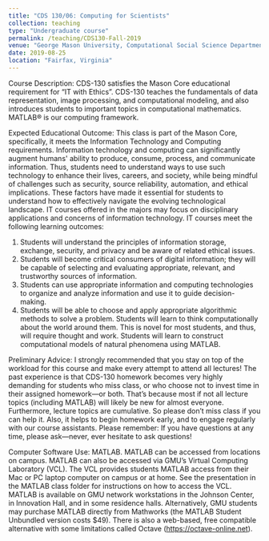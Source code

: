```yaml
---
title: "CDS 130/06: Computing for Scientists"
collection: teaching
type: "Undergraduate course"
permalink: /teaching/CDS130-Fall-2019
venue: "George Mason University, Computational Social Science Department"
date: 2019-08-25
location: "Fairfax, Virginia"
---
```


Course Description: CDS-130 satisfies the Mason Core educational requirement for “IT with
Ethics”. CDS-130 teaches the fundamentals of data representation, image processing, and
computational modeling, and also introduces students to important topics in computational
mathematics. MATLAB® is our computing framework.

Expected Educational Outcome: This class is part of the Mason Core, specifically, it meets the
Information Technology and Computing requirements. Information technology and computing
can significantly augment humans' ability to produce, consume, process, and communicate
information. Thus, students need to understand ways to use such technology to enhance their
lives, careers, and society, while being mindful of challenges such as security, source reliability,
automation, and ethical implications. These factors have made it essential for students to
understand how to effectively navigate the evolving technological landscape. IT courses offered
in the majors may focus on disciplinary applications and concerns of information technology.
IT courses meet the following learning outcomes:
1. Students will understand the principles of information storage, exchange, security, and
privacy and be aware of related ethical issues.
2. Students will become critical consumers of digital information; they will be capable of
selecting and evaluating appropriate, relevant, and trustworthy sources of information.
3. Students can use appropriate information and computing technologies to organize and
analyze information and use it to guide decision-making.
4. Students will be able to choose and apply appropriate algorithmic methods to solve a
problem.
Students will learn to think computationally about the world around them. This is novel for most
students, and thus, will require thought and work. Students will learn to construct computational
models of natural phenomena using MATLAB.

Preliminary Advice: I strongly recommended that you stay on top of the workload for this
course and make every attempt to attend all lectures! The past experience is that CDS-130
homework becomes very highly demanding for students who miss class, or who choose not to
invest time in their assigned homework—or both. That’s because most if not all lecture topics
(including MATLAB) will likely be new for almost everyone. Furthermore, lecture topics are
cumulative. So please don’t miss class if you can help it. Also, it helps to begin homework early,
and to engage regularly with our course assistants. Please remember: If you have questions at any
time, please ask—never, ever hesitate to ask questions!

Computer Software Use: MATLAB. MATLAB can be accessed from locations on campus.
MATLAB can also be accessed via GMU’s Virtual Computing Laboratory (VCL). The VCL
provides students MATLAB access from their Mac or PC laptop computer on campus or at home.
See the presentation in the MATLAB class folder for instructions on how to access the VCL.
MATLAB is available on GMU network workstations in the Johnson Center, in Innovation Hall,
and in some residence halls. Alternatively, GMU students may purchase MATLAB directly from
Mathworks (the MATLAB Student Unbundled version costs $49). There is also a web-based, free
compatible alternative with some limitations called Octave (https://octave-online.net).
